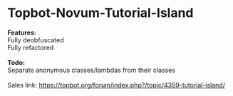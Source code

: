 # Topbot-Novum-Tutorial-Island
<b>Features:</b><br>
Fully deobfuscated<br>
Fully refactored<br><br>
<b>Todo:</b><br>
Separate anonymous classes/lambdas from their classes<br><br>
Sales link: <a href="https://topbot.org/forum/index.php?/topic/4359-tutorial-island/">https://topbot.org/forum/index.php?/topic/4359-tutorial-island/</a>
